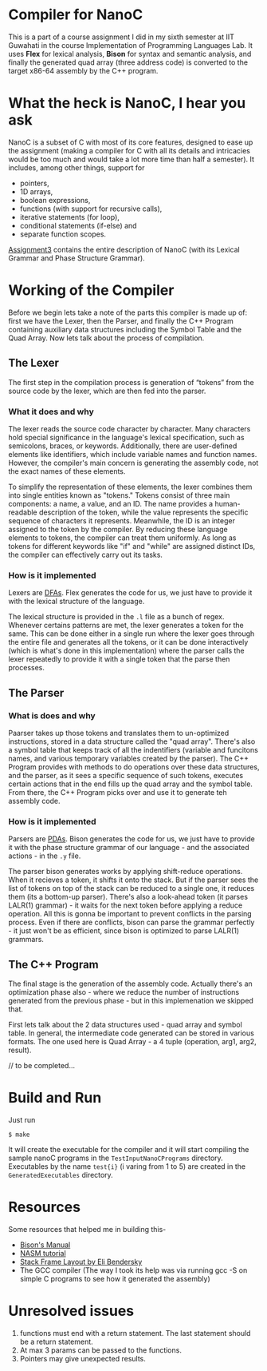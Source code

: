 # Compiler for NanoC
This is a part of a course assignment I did in my sixth semester at IIT Guwahati in the course Implementation of Programming Languages Lab. 
It uses **Flex** for lexical analysis, **Bison** for syntax and semantic analysis, and finally the generated quad array (three address code) is converted to the target x86-64 assembly by the C++ program. 

# What the heck is NanoC, I hear you ask
NanoC is a subset of C with most of its core features, designed to ease up the assignment (making a compiler for C with all its details and intricacies would be too much and would take a lot more time than half a semester). It includes, among other things, support for 
- pointers, 
- 1D arrays, 
- boolean expressions, 
- functions (with support for recursive calls), 
- iterative statements (for loop), 
- conditional statements (if-else) and 
- separate function scopes. 

[Assignment3](/Assignment%203.pdf) contains the entire description of NanoC (with its Lexical Grammar and Phase Structure Grammar).

# Working of the Compiler
Before we begin lets take a note of the parts this compiler is made up of: first we have the Lexer, then the Parser, and finally the C++ Program containing auxiliary data structures including the Symbol Table and the Quad Array. Now lets talk about the process of compilation.

## The Lexer
The first step in the compilation process is generation of “tokens” from the source code by the lexer, which are then fed into the parser. 

### What it does and why
The lexer reads the source code character by character. Many characters hold special significance in the language's lexical specification, such as semicolons, braces, or keywords. Additionally, there are user-defined elements like identifiers, which include variable names and function names. However, the compiler's main concern is generating the assembly code, not the exact names of these elements. 

To simplify the representation of these elements, the lexer combines them into single entities known as "tokens." Tokens consist of three main components: a name, a value, and an ID. The name provides a human-readable description of the token, while the value represents the specific sequence of characters it represents. Meanwhile, the ID is an integer assigned to the token by the compiler. By reducing these language elements to tokens, the compiler can treat them uniformly. As long as tokens for different keywords like "if" and "while" are assigned distinct IDs, the compiler can effectively carry out its tasks.

### How is it implemented
Lexers are [DFAs](https://www.cs.rochester.edu/u/nelson/courses/csc_173/fa/fa.html). Flex generates the code for us, we just have to provide it with the lexical structure of the language.

The lexical structure is provided in the `.l` file as a bunch of regex. Whenever certains patterns are met, the lexer generates a token for the same. This can be done either in a single run where the lexer goes through the entire file and generates all the tokens, or it can be done interactively (which is what's done in this implementation) where the parser calls the lexer repeatedly to provide it with a single token that the parse then processes.

## The Parser
### What is does and why
Paarser takes up those tokens and translates them to un-optimized instructions, stored in a data structure called the "quad array". There's also a symbol table that keeps track of all the indentifiers (variable and funcitons names, and various temporary variables created by the parser). The C++ Program provides with methods to do operations over these data structures, and the parser, as it sees a specific sequence of such tokens, executes certain actions that in the end fills up the quad array and the symbol table. From there, the C++ Program picks over and use it to generate teh assembly code.

### How is it implemented
Parsers are [PDAs](https://courses.cs.washington.edu/courses/cse431/19au/Parsing.pdf). Bison generates the code for us, we just have to provide it with the phase structure grammar of our language - and the associated actions - in the `.y` file.

The parser bison generates works by applying shift-reduce operations. When it recieves a token, it shifts it onto the stack. But if the parser sees the list of tokens on top of the stack can be reduced to a single one, it reduces them (its a bottom-up parser). There's also a look-ahead token (it parses LALR(1) grammar) - it waits for the next token before applying a reduce operation. All this is gonna be important to prevent conflicts in the parsing process. Even if there are conflicts, bison can parse the grammar perfectly - it just won't be as efficient, since bison is optimized to parse LALR(1) grammars.

## The C++ Program
The final stage is the generation of the assembly code. Actually there's an optimization phase also - where we reduce the number of instructions generated from the previous phase - but in this implemenation we skipped that. 

First lets talk about the 2 data structures used - quad array and symbol table. In general, the intermediate code generated can be stored in various formats. The one used here is Quad Array - a 4 tuple (operation, arg1, arg2, result).

// to be completed...

# Build and Run
Just run 
```
$ make
```
 It will create the executable for the compiler and it will start compiling the sample nanoC programs in the `TestInputNanoCPrograms` directory. Executables by the name `test{i}` (i varing from 1 to 5) are created in the `GeneratedExecutables` directory.

# Resources
Some resources that helped me in building this-
- [Bison's Manual](https://www.gnu.org/software/bison/manual/)
- [NASM tutorial](https://cs.lmu.edu/~ray/notes/nasmtutorial/)
- [Stack Frame Layout by Eli Bendersky](https://eli.thegreenplace.net/2011/09/06/stack-frame-layout-on-x86-64/)
- The GCC compiler (The way I took its help was via running gcc -S on simple C programs to see how it generated the assembly)

# Unresolved issues
1. functions must end with a return statement. The last statement should be a return statement.
2. At max 3 params can be passed to the functions.
3. Pointers may give unexpected results. 
